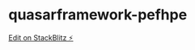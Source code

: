 # quasarframework-pefhpe

[Edit on StackBlitz ⚡️](https://stackblitz.com/edit/quasarframework-pefhpe)